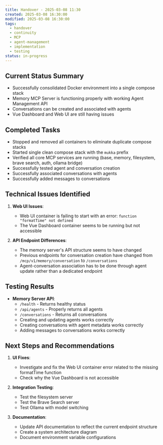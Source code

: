 ```yaml
---
title: Handover - 2025-03-08 11:30
created: 2025-03-08 16:30:00
modified: 2025-03-08 16:30:00
tags:
  - handover
  - continuity
  - MCP
  - agent-management
  - implementation
  - testing
status: in-progress
---
```


## Current Status Summary
- Successfully consolidated Docker environment into a single compose stack
- Memory MCP Server is functioning properly with working Agent Management API
- Conversations can be created and associated with agents
- Vue Dashboard and Web UI are still having issues

## Completed Tasks
- Stopped and removed all containers to eliminate duplicate compose stacks
- Started single clean compose stack with the `mukka` prefix
- Verified all core MCP services are running (base, memory, filesystem, brave search, auth, ollama bridge)
- Successfully tested agent and conversation creation
- Successfully associated conversations with agents
- Successfully added messages to conversations

## Technical Issues Identified
1. **Web UI Issues**:
   - Web UI container is failing to start with an error: `function "formatTime" not defined`
   - The Vue Dashboard container seems to be running but not accessible

2. **API Endpoint Differences**:
   - The memory server's API structure seems to have changed
   - Previous endpoints for conversation creation have changed from `/mcp/v1/memory/conversation` to `/conversations`
   - Agent-conversation association has to be done through agent update rather than a dedicated endpoint

## Testing Results
- **Memory Server API**:
  - `/health` - Returns healthy status
  - `/api/agents` - Properly returns all agents
  - `/conversations` - Returns all conversations
  - Creating and updating agents works correctly
  - Creating conversations with agent metadata works correctly
  - Adding messages to conversations works correctly

## Next Steps and Recommendations
1. **UI Fixes**:
   - Investigate and fix the Web UI container error related to the missing formatTime function
   - Check why the Vue Dashboard is not accessible

2. **Integration Testing**:
   - Test the filesystem server
   - Test the Brave Search server
   - Test Ollama with model switching

3. **Documentation**:
   - Update API documentation to reflect the current endpoint structure
   - Create a system architecture diagram
   - Document environment variable configurations

